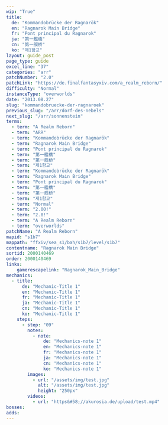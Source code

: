 ```yaml
---
wip: "True"
title:
  de: "Kommandobrücke der Ragnarök"
  en: "Ragnarok Main Bridge"
  fr: "Pont principal du Ragnarok"
  ja: "第一艦橋"
  cn: "第一舰桥"
  ko: "제1함교"
layout: guide_post
page_type: guide
excel_line: "37"
categories: "arr"
patchNumber: "2.0"
patchLink: "https://de.finalfantasyxiv.com/a_realm_reborn/"
difficulty: "Normal"
instanceType: "overworlds"
date: "2013.08.27"
slug: "kommandobruecke-der-ragnaroek"
previous_slug: "/arr/dorf-des-nebels"
next_slug: "/arr/sonnenstein"
terms:
  - term: "A Realm Reborn"
  - term: "ARR"
  - term: "Kommandobrücke der Ragnarök"
  - term: "Ragnarok Main Bridge"
  - term: "Pont principal du Ragnarok"
  - term: "第一艦橋"
  - term: "第一舰桥"
  - term: "제1함교"
  - term: "Kommandobrücke der Ragnarök"
  - term: "Ragnarok Main Bridge"
  - term: "Pont principal du Ragnarok"
  - term: "第一艦橋"
  - term: "第一舰桥"
  - term: "제1함교"
  - term: "Normal"
  - term: "2.00!"
  - term: "2.0!"
  - term: "A Realm Reborn"
  - term: "overworlds"
patchName: "A Realm Reborn"
mapid: "s1b7"
mappath: "ffxiv/sea_s1/bah/s1b7/level/s1b7"
contentname: "Ragnarok Main Bridge"
sortid: 2000140469
order: 2000140469
links:
    gamerescapelink: "Ragnarok_Main_Bridge"
mechanics:
  - title:
      de: "Mechanic-Title 1"
      en: "Mechanic-Title 1"
      fr: "Mechanic-Title 1"
      ja: "Mechanic-Title 1"
      cn: "Mechanic-Title 1"
      ko: "Mechanic-Title 1"
    steps:
      - step: "09"
        notes:
          - note:
              de: "Mechanics-note 1"
              en: "Mechanics-note 1"
              fr: "Mechanics-note 1"
              ja: "Mechanics-note 1"
              cn: "Mechanics-note 1"
              ko: "Mechanics-note 1"
        images:
          - url: "/assets/img/test.jpg"
            alt: "/assets/img/test.jpg"
            height: "250px"
        videos:
          - url: "https&#58;//akurosia.de/upload/test.mp4"
bosses:
adds:
---
```

